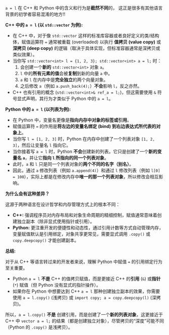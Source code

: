 `a = l` 在 C++ 和 Python 中的含义和行为是**截然不同**的，
这正是很多有其他语言背景的初学者容易混淆的地方!!

**C++ 中的 `a = l` (以 `std::vector` 为例):**

*   在 C++ 中，对于像 `std::vector` 这样的标准库容器或者良好定义的类/结构体，赋值运算符 `=` 通常被重载 (overloaded) 以执行 **值拷贝 (value copy)** 或 **深拷贝 (deep copy)** 的逻辑（取决于具体实现，但标准容器通常是深拷贝或类似效果）。
*   当你写 `std::vector<int> l = {1, 2, 3}; std::vector<int> a = l;` 时：
    1.  会创建一个**新的** `std::vector<int>` 对象 `a`。
    2.  `l` 中的**所有元素的值**会被**复制**到新的向量 `a` 中。
    3.  `a` 和 `l` 在内存中是**完全独立**的两个向量对象。
    4.  之后修改 `a`（例如 `a.push_back(4);`）**不会**影响 `l`，反之亦然。
*   C++ 也有引用的概念 (`std::vector<int>& ref_a = l;`)，但这需要使用 `&` 符号显式声明，其行为才类似于 Python 中的 `a = l`。

**Python 中的 `a = l` (以列表为例):**

*   在 Python 中，变量名更像是**指向内存中对象的标签或引用**。
*   赋值运算符 `=` 的作用是**将左边的变量名绑定 (bind) 到右边表达式所代表的对象上**。
*   当你写 `l = [1, 2, 3]` 时，Python 在内存中创建了一个列表对象 `[1, 2, 3]`，然后让变量名 `l` 指向它。
*   当你接着写 `a = l` 时，Python **不会**创建新的列表。它只是创建了一个**新的变量名 `a`**，并让它**指向 `l` 所指向的同一个列表对象**。
*   此时，`a` 和 `l` 只是同一个列表对象的**两个不同的名字（别名）**。
*   因此，通过 `a` 修改列表（例如 `a.append(4)`）和通过 `l` 修改列表（例如 `l[0] = 100`），实际上都是在修改内存中**唯一的那一个列表对象**，所以修改会相互影响。



**为什么会有这种差异？**

这源于两种语言在设计哲学和内存管理方式上的根本不同：

*   **C++:** 强调程序员对内存布局和对象生命周期的精细控制，赋值通常意味着创建独立副本（除非显式使用指针或引用）。
*   **Python:** 更注重开发的便捷性和动态性，通过引用计数等方式自动管理内存，变量赋值默认是引用绑定，对象共享更常见，需要显式调用 `.copy()` 或 `copy.deepcopy()` 才能创建副本。

**总结:**

对于从 C++ 等语言转过来的开发者来说，理解 Python 中赋值 `=` 的引用绑定行为至关重要。

*   Python `a = l` **不是** C++ 的值拷贝赋值，而是更接近 C++ 的**引用** (`&`) 或**指针** (`*`) 赋值（但 Python 没有显式的指针操作）。
*   如果你在 Python 中想要达到 C++ `a = l` 那种创建独立副本的效果，你需要使用 `a = l.copy()` (浅拷贝) 或 `import copy; a = copy.deepcopy(l)` (深拷贝)。

所以，`a = l.copy()` **不是** 创建引用，而是创建了一个**新的列表对象**，这更接近于 C++ 中 `vector a = l;` 的结果（都是创建独立对象），尽管拷贝的“深度”可能不同（Python 的 `.copy()` 是浅拷贝）。
